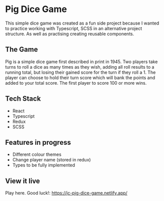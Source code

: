 # Pig Dice Game

This simple dice game was created as a fun side project because I wanted to practice working with Typescript, SCSS in an alternative project structure. As well as practising creating reusable components.

## The Game

Pig is a simple dice game first described in print in 1945. Two players take turns to roll a dice as many times as they wish, adding all roll results to a running total, but losing their gained score for the turn if they roll a 1. The player can choose to hold their turn score which will bank the points and added to your total score. The first player to score 100 or more wins.

## Tech Stack

- React
- Typescript
- Redux
- SCSS

## Features in progress

- Different colour themes
- Change player name (stored in redux)
- Types to be fully implemented

## View it live

Play here. Good luck!: https://jc-pig-dice-game.netlify.app/
